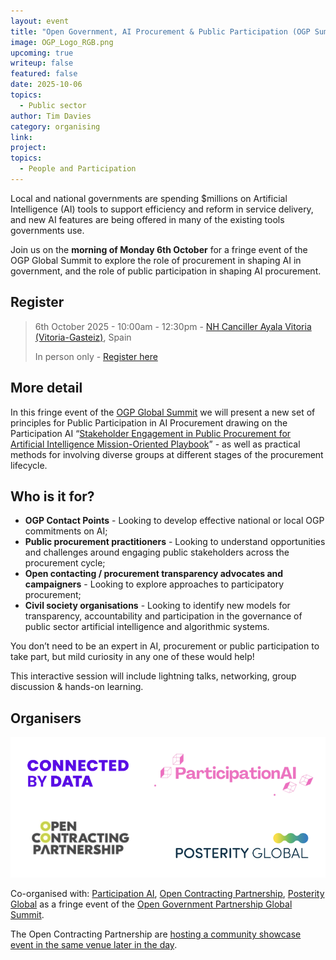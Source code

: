 ```yaml
---
layout: event
title: "Open Government, AI Procurement & Public Participation (OGP Summit Fringe Event)"
image: OGP_Logo_RGB.png
upcoming: true
writeup: false
featured: false
date: 2025-10-06
topics:
  - Public sector
author: Tim Davies
category: organising
link: 
project: 
topics:
  - People and Participation
---
```


Local and national governments are spending $millions on Artificial Intelligence (AI) tools to support efficiency and reform in service delivery, and new AI features are being offered in many of the existing tools governments use. 

Join us on the **morning of Monday 6th October** for a fringe event of the OGP Global Summit to explore the role of procurement in shaping AI in government, and the role of public participation in shaping AI procurement. 

<!--more-->

## Register

> 6th October 2025 - 10:00am - 12:30pm - [NH Canciller Ayala Vitoria (Vitoria-Gasteiz)](https://www.nh-hotels.com/en/hotel/nh-canciller-ayala-vitoria), Spain
>
> In person only - [Register here](https://docs.google.com/forms/d/e/1FAIpQLSff8nm5EPkRXWRuws9TLX2V-oqlKzhmqOrgRWc0JanvyJ8b_Q/viewform?usp=header)

## More detail

In this fringe event of the [OGP Global Summit](https://spain.ogpsummit.org/) we will present a new set of principles for Public Participation in AI Procurement drawing on the Participation AI “[Stakeholder Engagement in Public Procurement for Artificial Intelligence Mission-Oriented Playbook](https://drive.google.com/file/d/1IRJv08KAVJZcQip7Ves1iY2vJFNr5b_5/view)” - as well as practical methods for involving diverse groups at different stages of the procurement lifecycle.

## Who is it for?

* **OGP Contact Points** - Looking to develop effective national or local OGP commitments on AI;
* **Public procurement practitioners** - Looking to understand opportunities and challenges around engaging public stakeholders across the procurement cycle;
* **Open contacting / procurement transparency advocates and campaigners** - Looking to explore approaches to participatory procurement;
* **Civil society organisations** - Looking to identify new models for transparency, accountability and participation in the governance of public sector artificial intelligence and algorithmic systems.

You don’t need to be an expert in AI, procurement or public participation to take part, but mild curiosity in any one of these would help! 

This interactive session will include lightning talks, networking, group discussion & hands-on learning.

## Organisers

![Logos of the partners listed below](/assets/events/ProcurementLogos.png)

Co-organised with: [Participation AI](https://participationai.org/), [Open Contracting Partnership](https://www.open-contracting.org/), [Posterity Global](https://www.posterity.global/) as a fringe event of the [Open Government Partnership Global Summit](https://spain.ogpsummit.org/). 

The Open Contracting Partnership are [hosting a community showcase event in the same venue later in the day](https://www.open-contracting.org/events/ogp-summit-side-event-showcasing-and-implementing-open-contracting-best-practice/).